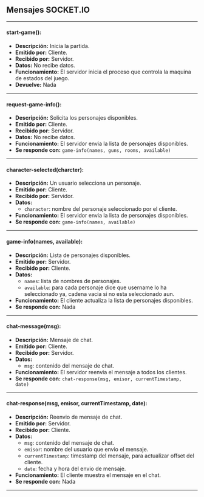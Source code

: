 ## Mensajes SOCKET.IO

---

#### start-game():

- **Descripción:** Inicia la partida.
- **Emitido por:** Cliente.
- **Recibido por:** Servidor.
- **Datos:** No recibe datos.
- **Funcionamiento:** El servidor inicia el proceso que controla la maquina de estados del juego.
- **Devuelve:** Nada

---

#### request-game-info():

- **Descripción:** Solicita los personajes disponibles.
- **Emitido por:** Cliente.
- **Recibido por:** Servidor.
- **Datos:** No recibe datos.
- **Funcionamiento:** El servidor envia la lista de personajes disponibles.
- **Se responde con:** `game-info(names, guns, rooms, available)`

---

#### character-selected(charcter):

- **Descripción:** Un usuario selecciona un personaje.
- **Emitido por:** Cliente.
- **Recibido por:** Servidor.
- **Datos:**
  - `character`: nombre del personaje seleccionado por el cliente.
- **Funcionamiento:** El servidor envia la lista de personajes disponibles.
- **Se responde con:** `game-info(names, available)`

---

#### game-info(names, available):

- **Descripción:** Lista de personajes disponibles.
- **Emitido por:** Servidor.
- **Recibido por:** Cliente.
- **Datos:**
  - `names`: lista de nombres de personajes.
  - `available`: para cada personaje dice que username lo ha seleccionado ya, cadena vacia si no esta seleccionado aun.
- **Funcionamiento:** El cliente actualiza la lista de personajes disponibles.
- **Se responde con:** Nada

---

#### chat-message(msg):

- **Descripción:** Mensaje de chat.
- **Emitido por:** Cliente.
- **Recibido por:** Servidor.
- **Datos:**
  - `msg`: contenido del mensaje de chat.
- **Funcionamiento:** El servidor reenvia el mensaje a todos los clientes.
- **Se responde con:** `chat-response(msg, emisor, currentTimestamp, date)`

---

#### chat-response(msg, emisor, currentTimestamp, date):

- **Descripción:** Reenvio de mensaje de chat.
- **Emitido por:** Servidor.
- **Recibido por:** Cliente.
- **Datos:**
  - `msg`: contenido del mensaje de chat.
  - `emisor`: nombre del usuario que envio el mensaje.
  - `currentTimestamp`: timestamp del mensaje, para actualizar offset del cliente.
  - `date`: fecha y hora del envio de mensaje.
- **Funcionamiento:** El cliente muestra el mensaje en el chat.
- **Se responde con:** Nada

---
